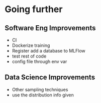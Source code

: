 # Going further


## Software Eng Improvements
- CI
- Dockerize training
- Register add a database to MLFlow
- test rest of code
- config file through env var

## Data Science Improvements
- Other sampling techniques
- use the distribution info given
